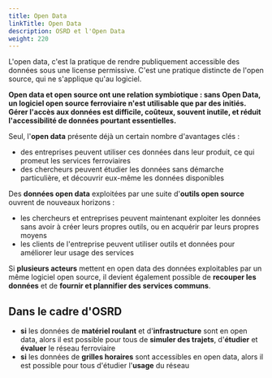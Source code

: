 ```yaml
---
title: Open Data
linkTitle: Open Data
description: OSRD et l'Open Data
weight: 220
---
```


L'open data, c'est la pratique de rendre publiquement accessible des données sous une license permissive.
C'est une pratique distincte de l'open source, qui ne s'applique qu'au logiciel.

**Open data et open source ont une relation symbiotique : sans Open Data, un logiciel open source ferroviaire n'est utilisable que par des initiés. Gérer l'accès aux données est difficile, coûteux, souvent inutile, et réduit l'accessibilité de données pourtant essentielles.**

Seul, l'**open data** présente déjà un certain nombre d'avantages clés :
 - des entreprises peuvent utiliser ces données dans leur produit, ce qui promeut les services ferroviaires
 - des chercheurs peuvent étudier les données sans démarche particulière, et découvrir eux-même les données disponibles

Des **données open data** exploitées par une suite d'**outils open source** ouvrent de nouveaux horizons :
 - les chercheurs et entreprises peuvent maintenant exploiter les données sans avoir à créer leurs propres outils, ou en acquérir par leurs propres moyens
 - les clients de l'entreprise peuvent utiliser outils et données pour améliorer leur usage des services

Si **plusieurs acteurs** mettent en open data des données exploitables par un même logiciel open source, il devient également possible de **recouper les données** et de **fournir et plannifier des services communs**.

## Dans le cadre d'OSRD

- **si** les données de **matériel roulant** et d'**infrastructure** sont en open data, alors il est possible pour tous de **simuler des trajets**,  d'**étudier** et **évaluer** le réseau ferroviaire
- **si** les données de **grilles horaires** sont accessibles en open data, alors il est possible pour tous d'étudier l'**usage** du réseau
